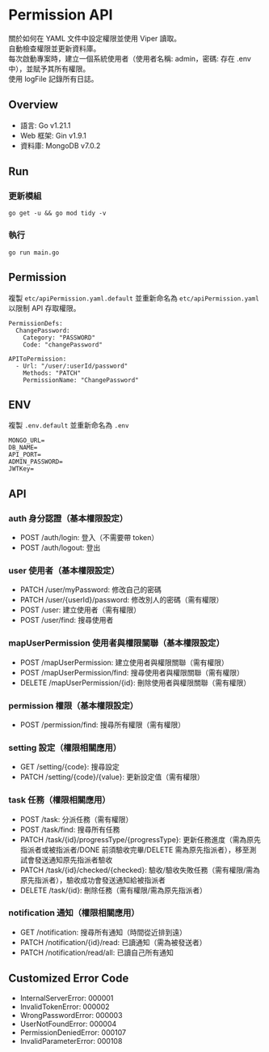 # Permission API
關於如何在 YAML 文件中設定權限並使用 Viper 讀取。  
自動檢查權限並更新資料庫。  
每次啟動專案時，建立一個系統使用者（使用者名稱: admin，密碼: 存在 .env 中），並賦予其所有權限。  
使用 logFile 記錄所有日誌。

## Overview

- 語言: Go v1.21.1
- Web 框架: Gin v1.9.1
- 資料庫: MongoDB v7.0.2

## Run

### 更新模組
```
go get -u && go mod tidy -v
```

### 執行
```
go run main.go
```

## Permission
複製 `etc/apiPermission.yaml.default` 並重新命名為 `etc/apiPermission.yaml` 以限制 API 存取權限。  
```
PermissionDefs:
  ChangePassword:
    Category: "PASSWORD"
    Code: "changePassword"

APIToPermission:
  - Url: "/user/:userId/password"
    Methods: "PATCH"
    PermissionName: "ChangePassword"
```

## ENV
複製 `.env.default` 並重新命名為 `.env`
```
MONGO_URL=
DB_NAME=
API_PORT=
ADMIN_PASSWORD=
JWTKey=
```

## API

### auth 身分認證（基本權限設定）
- POST /auth/login: 登入（不需要帶 token）
- POST /auth/logout: 登出

### user 使用者（基本權限設定）
- PATCH /user/myPassword: 修改自己的密碼
- PATCH /user/{userId}/password: 修改別人的密碼（需有權限）
- POST /user: 建立使用者（需有權限）
- POST /user/find: 搜尋使用者

### mapUserPermission 使用者與權限關聯（基本權限設定）
- POST /mapUserPermission: 建立使用者與權限關聯（需有權限）
- POST /mapUserPermission/find: 搜尋使用者與權限關聯（需有權限）
- DELETE /mapUserPermission/{id}: 刪除使用者與權限關聯（需有權限）

### permission 權限（基本權限設定）
- POST /permission/find: 搜尋所有權限（需有權限）

### setting 設定（權限相關應用）
- GET /setting/{code}: 搜尋設定
- PATCH /setting/{code}/{value}: 更新設定值（需有權限）

### task 任務（權限相關應用）
- POST /task: 分派任務（需有權限）
- POST /task/find: 搜尋所有任務
- PATCH /task/{id}/progressType/{progressType}: 更新任務進度（需為原先指派者或被指派者/DONE 前須驗收完畢/DELETE 需為原先指派者），移至測試會發送通知原先指派者驗收
- PATCH /task/{id}/checked/{checked}: 驗收/驗收失敗任務（需有權限/需為原先指派者），驗收成功會發送通知給被指派者
- DELETE /task/{id}: 刪除任務（需有權限/需為原先指派者）

### notification 通知（權限相關應用）
- GET /notification: 搜尋所有通知（時間從近排到遠）
- PATCH /notification/{id}/read: 已讀通知（需為被發送者）
- PATCH /notification/read/all: 已讀自己所有通知

## Customized Error Code
- InternalServerError: 000001
- InvalidTokenError: 000002
- WrongPasswordError: 000003
- UserNotFoundError: 000004
- PermissionDeniedError: 000107
- InvalidParameterError: 000108
